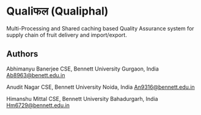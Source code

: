 # Qualiफल (Qualiphal)

Multi-Processing and Shared caching based Quality Assurance system for supply chain of fruit delivery and import/export.

## Authors

Abhimanyu Banerjee
CSE, Bennett University
Gurgaon, India
Ab8963@benett.edu.in

Anudit Nagar
CSE, Bennett University
Noida, India
An9316@bennett.edu.in

Himanshu Mittal
CSE, Bennett University
Bahadurgarh, India
Hm6729@bennett.edu.in
